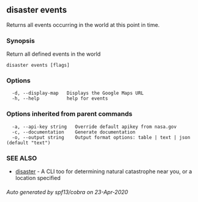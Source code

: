 ## disaster events

Returns all events occurring in the world at this point in time.

### Synopsis

Return all defined events in the world

```
disaster events [flags]
```

### Options

```
  -d, --display-map   Displays the Google Maps URL
  -h, --help          help for events
```

### Options inherited from parent commands

```
  -a, --api-key string   Override default apikey from nasa.gov
  -c, --documentation    Generate documentation
  -o, --output string    Output format options: table | text | json (default "text")
```

### SEE ALSO

* [disaster](disaster.md)	 - A CLI too for determining natural catastrophe near you, or a location specified

###### Auto generated by spf13/cobra on 23-Apr-2020
